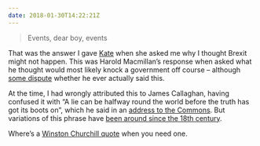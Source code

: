 ```yaml
---
date: 2018-01-30T14:22:21Z
---
```

> Events, dear boy, events

That was the answer I gave [Kate](https://twitter.com/qwertykate) when she asked me why I thought Brexit might not happen. This was Harold Macmillan’s response when asked what he thought would most likely knock a government off course – although [some dispute](http://www.telegraph.co.uk/comment/personal-view/3577416/As-Macmillan-never-said-thats-enough-quotations.html) whether he ever actually said this.

At the time, I had wrongly attributed this to James Callaghan, having confused it with “A lie can be halfway round the world before the truth has got its boots on”, which he said in an [address to the Commons](http://hansard.millbanksystems.com/commons/1976/nov/01/conduct-of-members-1#S5CV0918P0_19761101_HOC_208). But variations of this phrase have [been around since the 18th century](https://quoteinvestigator.com/2014/07/13/truth/).

Where’s a [Winston Churchill quote](https://www.winstonchurchill.org/resources/quotes/quotes-falsely-attributed/) when you need one.
